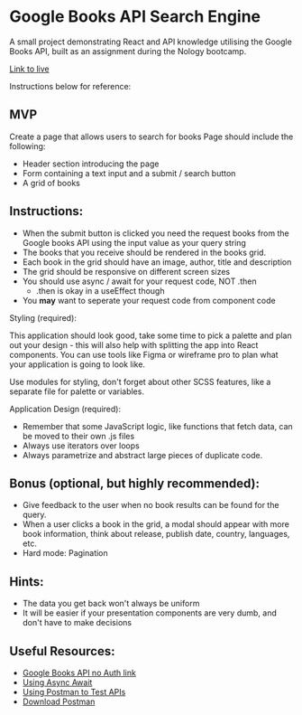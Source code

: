 # Google Books API Search Engine

A small project demonstrating React and API knowledge utilising the Google Books API, built as an assignment during the Nology bootcamp.

[Link to live](https://www.neilld.com/pages/books-api/index.html)

Instructions below for reference:

## MVP

Create a page that allows users to search for books
Page should include the following:

- Header section introducing the page
- Form containing a text input and a submit / search button
- A grid of books

## Instructions:

- When the submit button is clicked you need the request books from the Google books API using the input value as your query string
- The books that you receive should be rendered in the books grid.
- Each book in the grid should have an image, author, title and description
- The grid should be responsive on different screen sizes
- You should use async / await for your request code, NOT .then
  - .then is okay in a useEffect though
- You **may** want to seperate your request code from component code

Styling (required):

This application should look good, take some time to pick a palette and plan out your design - this will also help with splitting the app into React components. You can use tools like Figma or wireframe pro to plan what your application is going to look like.

Use modules for styling, don't forget about other SCSS features, like a separate file for palette or variables.

Application Design (required):

- Remember that some JavaScript logic, like functions that fetch data, can be moved to their own .js files
- Always use iterators over loops
- Always parametrize and abstract large pieces of duplicate code.

## Bonus (optional, but highly recommended):

- Give feedback to the user when no book results can be found for the query.
- When a user clicks a book in the grid, a modal should appear with more book information, think about release, publish date, country, languages, etc.
- Hard mode: Pagination

## Hints:

- The data you get back won't always be uniform
- It will be easier if your presentation components are very dumb, and don't have to make decisions

## Useful Resources:

- [Google Books API no Auth link](https://developers.google.com/books/docs/v1/using#WorkingVolumes)
- [Using Async Await](https://dmitripavlutin.com/javascript-fetch-async-await/)
- [Using Postman to Test APIs](https://www.blazemeter.com/blog/how-use-postman-test-apis)
- [Download Postman](https://www.postman.com/downloads/)
